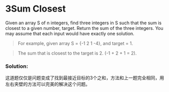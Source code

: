 # 3Sum Closest

Given an array S of n integers, find three integers in S such that the sum is closest to a given number, target. Return the sum of the three integers. You may assume that each input would have exactly one solution.

>For example, given array S = {-1 2 1 -4}, and target = 1.

>The sum that is closest to the target is 2. (-1 + 2 + 1 = 2).

### Solution:
这道题仅仅是问题变成了找到最接近目标的3个之和，方法和上一题完全相同，用左右夹壁的方法可以完美的解决这个问题。
